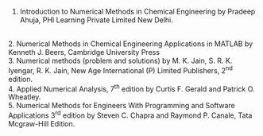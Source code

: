 ﻿

1. Introduction to Numerical Methods in Chemical Engineering by Pradeep Ahuja, PHI Learning Private Limited New Delhi.
<br>
2. Numerical Methods in Chemical Engineering Applications in MATLAB by Kenneth J. Beers, Cambridge University Press
<br>
3. Numerical methods (problem and solutions) by M. K. Jain, S. R. K. Iyengar, R. K. Jain, New Age International (P) Limited Publishers, 2<sup>nd</sup> edition.
<br>
4. Applied Numerical Analysis, 7<sup>th</sup> edition by  Curtis F. Gerald and Patrick O. Wheatley.
<br>
5. Numerical Methods for Engineers With Programming and Software Applications 3<sup>rd</sup> edition by Steven C. Chapra and Raymond P. Canale, Tata Mcgraw-Hill Edition.



